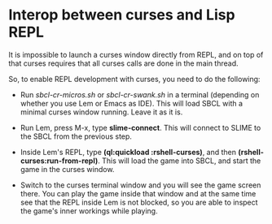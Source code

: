 # Interop between curses and Lisp REPL

It is impossible to launch a curses window directly from REPL, and on top of that curses requires that all curses calls are done in the main thread.

So, to enable REPL development with curses, you need to do the following:

* Run _sbcl-cr-micros.sh_ or _sbcl-cr-swank.sh_ in a terminal (depending on whether you use Lem or Emacs as IDE). This will load SBCL with a minimal curses window running. Leave it as it is.

* Run Lem, press M-x, type **slime-connect**. This will connect to SLIME to the SBCL from the previous step.

* Inside Lem's REPL, type **(ql:quickload :rshell-curses)**, and then **(rshell-curses:run-from-repl)**. This will load the game into SBCL, and start the game in the curses window.

* Switch to the curses terminal window and you will see the game screen there. You can play the game inside that window and at the same time see that the REPL inside Lem is not blocked, so you are able to inspect the game's inner workings while playing.

